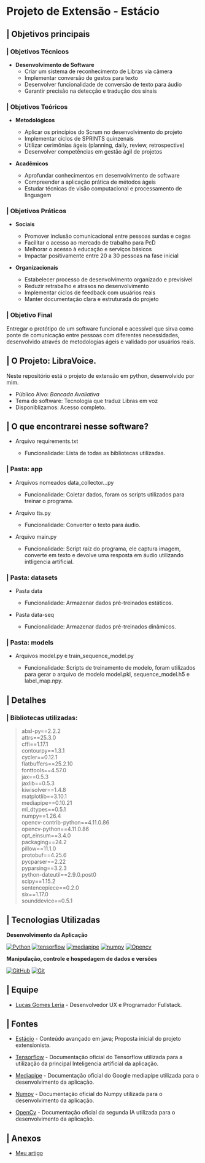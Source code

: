 # Projeto de Extensão - Estácio
## | Objetivos principais

### | Objetivos Técnicos
* **Desenvolvimento de Software**
    * Criar um sistema de reconhecimento de Libras via câmera
    * Implementar conversão de gestos para texto
    * Desenvolver funcionalidade de conversão de texto para áudio
    * Garantir precisão na detecção e tradução dos sinais


### | Objetivos Teóricos
* **Metodológicos**
    * Aplicar os princípios do Scrum no desenvolvimento do projeto
    * Implementar ciclos de SPRINTS quinzenais
    * Utilizar cerimônias ágeis (planning, daily, review, retrospective)
    * Desenvolver competências em gestão ágil de projetos

* **Acadêmicos**
    * Aprofundar conhecimentos em desenvolvimento de software
    * Compreender a aplicação prática de métodos ágeis
    * Estudar técnicas de visão computacional e processamento de linguagem


### | Objetivos Práticos
* **Sociais**
    * Promover inclusão comunicacional entre pessoas surdas e cegas
    * Facilitar o acesso ao mercado de trabalho para PcD
    * Melhorar o acesso à educação e serviços básicos
    * Impactar positivamente entre 20 a 30 pessoas na fase inicial

* **Organizacionais**
    * Estabelecer processo de desenvolvimento organizado e previsível
    * Reduzir retrabalho e atrasos no desenvolvimento
    * Implementar ciclos de feedback com usuários reais
    * Manter documentação clara e estruturada do projeto


### | Objetivo Final
Entregar o protótipo de um software funcional e acessível que sirva como ponte de comunicação entre pessoas com diferentes necessidades, desenvolvido através de metodologias ágeis e validado por usuários reais.


## | O Projeto: LibraVoice.

Neste repositório está o projeto de extensão em python, desenvolvido por mim.

* Público Alvo: _Bancada Avaliativa_
* Tema do software: Tecnologia que traduz Libras em voz
* Disponiblizamos: Acesso completo.

## | O que encontrarei nesse software?
* Arquivo requirements.txt

    * Funcionalidade:
    Lista de todas as bibliotecas utilizadas.
    
### | Pasta: app

* Arquivos nomeados data_collector...py

    * Funcionalidade:
    Coletar dados, foram os scripts utilizados para treinar o programa.

* Arquivo tts.py

    * Funcionalidade:
    Converter o texto para áudio.

* Arquivo main.py

    * Funcionalidade:
    Script raiz do programa, ele captura imagem, converte em texto e devolve uma resposta em áudio utilizando intligencia artificial.
    
### | Pasta: datasets

* Pasta data

    * Funcionalidade:
    Armazenar dados pré-treinados estáticos.

* Pasta data-seq

    * Funcionalidade:
    Armazenar dados pré-treinados dinâmicos.

### | Pasta: models

* Arquivos model.py e train_sequence_model.py

    * Funcionalidade:
    Scripts de treinamento de modelo, foram utilizados para gerar o arquivo de modelo model.pkl, sequence_model.h5 e label_map.npy.
    
    
## | Detalhes

### | Bibliotecas utilizadas:
> absl-py==2.2.2\
> attrs==25.3.0\
> cffi==1.17.1\
> contourpy==1.3.1\
> cycler==0.12.1\
> flatbuffers==25.2.10\
> fonttools==4.57.0\
> jax==0.5.3\
> jaxlib==0.5.3\
> kiwisolver==1.4.8\
> matplotlib==3.10.1\
> mediapipe==0.10.21\
> ml_dtypes==0.5.1\
> numpy==1.26.4\
> opencv-contrib-python==4.11.0.86\
> opencv-python==4.11.0.86\
> opt_einsum==3.4.0\
> packaging==24.2\
> pillow==11.1.0\
> protobuf==4.25.6\
> pycparser==2.22\
> pyparsing==3.2.3\
> python-dateutil==2.9.0.post0\
> scipy==1.15.2\
> sentencepiece==0.2.0\
> six==1.17.0\
> sounddevice==0.5.1


## | Tecnologias Utilizadas

**Desenvolvimento da Aplicação**

[![Python](https://img.shields.io/badge/python-FFFFFF?style=for-the-badge&logo=python&logoColor=000)](https://python.com/)
[![tensorflow](https://img.shields.io/badge/tensorflow-FFFFFF?style=for-the-badge&logo=tensorflow&logoColor=000)](https://www.tensorflow.org/?hl=pt-br)
[![mediapipe](https://img.shields.io/badge/mediapipe-FFFFFF?style=for-the-badge&logo=mediapipe&logoColor=000)](https://ai.google.dev/edge/mediapipe/solutions/guide?hl=pt-br)
[![numpy](https://img.shields.io/badge/numpy-FFFFFF?style=for-the-badge&logo=numpy&logoColor=000)](https://numpy.org)
[![Opencv](https://img.shields.io/badge/Opencv(cv2)-FFFFFF?style=for-the-badge&logo=opencv&logoColor=000)](https://docs.opencv.org/4.x/)

**Manipulação, controle e hospedagem de dados e versões**

[![GitHub](https://img.shields.io/badge/GitHub-FFFFFF?style=for-the-badge&logo=github&logoColor=000)](https://docs.github.com/)
[![Git](https://img.shields.io/badge/Git-FFFFFF?style=for-the-badge&logo=git&logoColor=000)](https://git-scm.com/doc)


## | Equipe

* [Lucas Gomes Leria](https://www.linkedin.com/in/lucasleria/) - Desenvolvedor UX e Programador Fullstack.

## | Fontes

* [Estácio](https://estacio.br/) - Conteúdo avançado em java; Proposta inicial do projeto extensionista. 

* [Tensorflow](https://www.tensorflow.org/?hl=pt-br) - Documentação oficial do Tensorflow utilizada para a utilização da principal Inteligencia artificial da aplicação.

* [Mediapipe](https://ai.google.dev/edge/mediapipe/solutions/guide?hl=pt-br) - Documentação oficial do Google mediapipe utilizada para o desenvolvimento da aplicação.

* [Numpy](https://numpy.org) - Documentação oficial do Numpy utilizada para o desenvolvimento da aplicação.

* [OpenCv](https://docs.opencv.org/4.x/) - Documentação oficial da segunda IA utilizada para o desenvolvimento da aplicação.

## | Anexos

* [Meu artigo](images/artigo/945b071300c316412536cb8466c390fce565f5c6fdcca48e7cf0286eb43889c3-1745625477476.pdf)